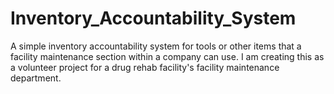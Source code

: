 # Inventory_Accountability_System
A simple inventory accountability system for tools or other items that a facility maintenance section within a company can use. I am creating this as a volunteer project for a drug rehab facility's facility maintenance department.

